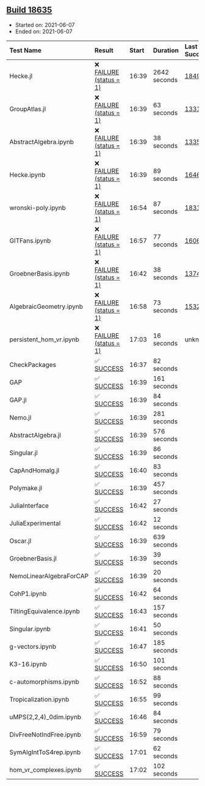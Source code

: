 ## [Build 18635](https://oscarci.mathematik.uni-kl.de/job/oscar/18635/)

* Started on: 2021-06-07
* Ended on: 2021-06-07

| Test Name    | Result | Start | Duration | Last Success | First Failure |
|:-------------|:-------|:------|:---------|:-------------|:--------------|
| Hecke.jl | ❌ [FAILURE (status = 1)](https://oscarci.mathematik.uni-kl.de/job/oscar/18635/artifact/logs/build-18635/Hecke.jl.log) | 16:39 | 2642 seconds | [18490](https://oscarci.mathematik.uni-kl.de/job/oscar/18490/) | [18491](https://oscarci.mathematik.uni-kl.de/job/oscar/18491/) |
| GroupAtlas.jl | ❌ [FAILURE (status = 1)](https://oscarci.mathematik.uni-kl.de/job/oscar/18635/artifact/logs/build-18635/GroupAtlas.jl.log) | 16:39 | 63 seconds | [13311](https://oscarci.mathematik.uni-kl.de/job/oscar/13311/) | [13312](https://oscarci.mathematik.uni-kl.de/job/oscar/13312/) |
| AbstractAlgebra.ipynb | ❌ [FAILURE (status = 1)](https://oscarci.mathematik.uni-kl.de/job/oscar/18635/artifact/logs/build-18635/AbstractAlgebra.ipynb.log) | 16:39 | 38 seconds | [13355](https://oscarci.mathematik.uni-kl.de/job/oscar/13355/) | [13356](https://oscarci.mathematik.uni-kl.de/job/oscar/13356/) |
| Hecke.ipynb | ❌ [FAILURE (status = 1)](https://oscarci.mathematik.uni-kl.de/job/oscar/18635/artifact/logs/build-18635/Hecke.ipynb.log) | 16:39 | 89 seconds | [16463](https://oscarci.mathematik.uni-kl.de/job/oscar/16463/) | [16464](https://oscarci.mathematik.uni-kl.de/job/oscar/16464/) |
| wronski-poly.ipynb | ❌ [FAILURE (status = 1)](https://oscarci.mathematik.uni-kl.de/job/oscar/18635/artifact/logs/build-18635/wronski-poly.ipynb.log) | 16:54 | 87 seconds | [18314](https://oscarci.mathematik.uni-kl.de/job/oscar/18314/) | [18315](https://oscarci.mathematik.uni-kl.de/job/oscar/18315/) |
| GITFans.ipynb | ❌ [FAILURE (status = 1)](https://oscarci.mathematik.uni-kl.de/job/oscar/18635/artifact/logs/build-18635/GITFans.ipynb.log) | 16:57 | 77 seconds | [16068](https://oscarci.mathematik.uni-kl.de/job/oscar/16068/) | [16069](https://oscarci.mathematik.uni-kl.de/job/oscar/16069/) |
| GroebnerBasis.ipynb | ❌ [FAILURE (status = 1)](https://oscarci.mathematik.uni-kl.de/job/oscar/18635/artifact/logs/build-18635/GroebnerBasis.ipynb.log) | 16:42 | 38 seconds | [13748](https://oscarci.mathematik.uni-kl.de/job/oscar/13748/) | [13749](https://oscarci.mathematik.uni-kl.de/job/oscar/13749/) |
| AlgebraicGeometry.ipynb | ❌ [FAILURE (status = 1)](https://oscarci.mathematik.uni-kl.de/job/oscar/18635/artifact/logs/build-18635/AlgebraicGeometry.ipynb.log) | 16:58 | 73 seconds | [15322](https://oscarci.mathematik.uni-kl.de/job/oscar/15322/) | [15323](https://oscarci.mathematik.uni-kl.de/job/oscar/15323/) |
| persistent_hom_vr.ipynb | ❌ [FAILURE (status = 1)](https://oscarci.mathematik.uni-kl.de/job/oscar/18635/artifact/logs/build-18635/persistent_hom_vr.ipynb.log) | 17:03 | 16 seconds | unknown | unknown |
| CheckPackages | ✅ [SUCCESS](https://oscarci.mathematik.uni-kl.de/job/oscar/18635/artifact/logs/build-18635/CheckPackages.log) | 16:37 | 82 seconds |  |  |
| GAP | ✅ [SUCCESS](https://oscarci.mathematik.uni-kl.de/job/oscar/18635/artifact/logs/build-18635/GAP.log) | 16:39 | 161 seconds |  |  |
| GAP.jl | ✅ [SUCCESS](https://oscarci.mathematik.uni-kl.de/job/oscar/18635/artifact/logs/build-18635/GAP.jl.log) | 16:39 | 84 seconds |  |  |
| Nemo.jl | ✅ [SUCCESS](https://oscarci.mathematik.uni-kl.de/job/oscar/18635/artifact/logs/build-18635/Nemo.jl.log) | 16:39 | 281 seconds |  |  |
| AbstractAlgebra.jl | ✅ [SUCCESS](https://oscarci.mathematik.uni-kl.de/job/oscar/18635/artifact/logs/build-18635/AbstractAlgebra.jl.log) | 16:39 | 576 seconds |  |  |
| Singular.jl | ✅ [SUCCESS](https://oscarci.mathematik.uni-kl.de/job/oscar/18635/artifact/logs/build-18635/Singular.jl.log) | 16:39 | 86 seconds |  |  |
| CapAndHomalg.jl | ✅ [SUCCESS](https://oscarci.mathematik.uni-kl.de/job/oscar/18635/artifact/logs/build-18635/CapAndHomalg.jl.log) | 16:40 | 83 seconds |  |  |
| Polymake.jl | ✅ [SUCCESS](https://oscarci.mathematik.uni-kl.de/job/oscar/18635/artifact/logs/build-18635/Polymake.jl.log) | 16:39 | 457 seconds |  |  |
| JuliaInterface | ✅ [SUCCESS](https://oscarci.mathematik.uni-kl.de/job/oscar/18635/artifact/logs/build-18635/JuliaInterface.log) | 16:42 | 27 seconds |  |  |
| JuliaExperimental | ✅ [SUCCESS](https://oscarci.mathematik.uni-kl.de/job/oscar/18635/artifact/logs/build-18635/JuliaExperimental.log) | 16:42 | 12 seconds |  |  |
| Oscar.jl | ✅ [SUCCESS](https://oscarci.mathematik.uni-kl.de/job/oscar/18635/artifact/logs/build-18635/Oscar.jl.log) | 16:39 | 639 seconds |  |  |
| GroebnerBasis.jl | ✅ [SUCCESS](https://oscarci.mathematik.uni-kl.de/job/oscar/18635/artifact/logs/build-18635/GroebnerBasis.jl.log) | 16:39 | 39 seconds |  |  |
| NemoLinearAlgebraForCAP | ✅ [SUCCESS](https://oscarci.mathematik.uni-kl.de/job/oscar/18635/artifact/logs/build-18635/NemoLinearAlgebraForCAP.log) | 16:39 | 20 seconds |  |  |
| CohP1.ipynb | ✅ [SUCCESS](https://oscarci.mathematik.uni-kl.de/job/oscar/18635/artifact/logs/build-18635/CohP1.ipynb.log) | 16:42 | 64 seconds |  |  |
| TiltingEquivalence.ipynb | ✅ [SUCCESS](https://oscarci.mathematik.uni-kl.de/job/oscar/18635/artifact/logs/build-18635/TiltingEquivalence.ipynb.log) | 16:43 | 157 seconds |  |  |
| Singular.ipynb | ✅ [SUCCESS](https://oscarci.mathematik.uni-kl.de/job/oscar/18635/artifact/logs/build-18635/Singular.ipynb.log) | 16:41 | 50 seconds |  |  |
| g-vectors.ipynb | ✅ [SUCCESS](https://oscarci.mathematik.uni-kl.de/job/oscar/18635/artifact/logs/build-18635/g-vectors.ipynb.log) | 16:47 | 185 seconds |  |  |
| K3-16.ipynb | ✅ [SUCCESS](https://oscarci.mathematik.uni-kl.de/job/oscar/18635/artifact/logs/build-18635/K3-16.ipynb.log) | 16:50 | 101 seconds |  |  |
| c-automorphisms.ipynb | ✅ [SUCCESS](https://oscarci.mathematik.uni-kl.de/job/oscar/18635/artifact/logs/build-18635/c-automorphisms.ipynb.log) | 16:52 | 88 seconds |  |  |
| Tropicalization.ipynb | ✅ [SUCCESS](https://oscarci.mathematik.uni-kl.de/job/oscar/18635/artifact/logs/build-18635/Tropicalization.ipynb.log) | 16:55 | 99 seconds |  |  |
| uMPS(2,2,4)_0dim.ipynb | ✅ [SUCCESS](https://oscarci.mathematik.uni-kl.de/job/oscar/18635/artifact/logs/build-18635/uMPS-2-2-4-_0dim.ipynb.log) | 16:46 | 84 seconds |  |  |
| DivFreeNotIndFree.ipynb | ✅ [SUCCESS](https://oscarci.mathematik.uni-kl.de/job/oscar/18635/artifact/logs/build-18635/DivFreeNotIndFree.ipynb.log) | 16:59 | 79 seconds |  |  |
| SymAlgIntToS4rep.ipynb | ✅ [SUCCESS](https://oscarci.mathematik.uni-kl.de/job/oscar/18635/artifact/logs/build-18635/SymAlgIntToS4rep.ipynb.log) | 17:01 | 62 seconds |  |  |
| hom_vr_complexes.ipynb | ✅ [SUCCESS](https://oscarci.mathematik.uni-kl.de/job/oscar/18635/artifact/logs/build-18635/hom_vr_complexes.ipynb.log) | 17:02 | 102 seconds |  |  |

